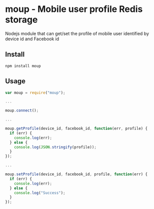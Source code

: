 # moup - Mobile user profile Redis storage
Nodejs module that can get/set the profile of mobile user identified by device id and Facebook id

## Install

    npm install moup

## Usage

```js
var moup = require("moup");

...

moup.connect();

...

moup.getProfile(device_id, facebook_id, function(err, profile) {
  if (err) {
    console.log(err);
  } else {
    console.log(JSON.stringify(profile));
  }
});

...

moup.setProfile(device_id, facebook_id, profile, function(err) {
  if (err) {
    console.log(err);
  } else {
    console.log("Success");
  }
});

```
